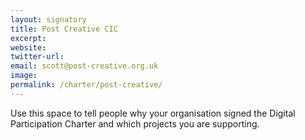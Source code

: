 ```yaml
---
layout: signatory
title: Post Creative CIC
excerpt: 
website: 
twitter-url: 
email: scott@post-creative.org.uk
image: 
permalink: /charter/post-creative/
---
```


Use this space to tell people why your organisation signed the Digital Participation Charter and which projects you are supporting.
